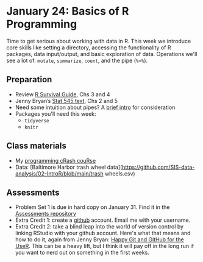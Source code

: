 # January 24: Basics of R Programming

Time to get serious about working with data in R. This week we introduce core skills like setting a directory, accessing the functionality of R packages, data input/output, and basic exploration of data. Operations we'll see a lot of: `mutate`, `summarize`, `count`, and the pipe (`%>%`).

## Preparation
- Review [R Survival Guide](https://austin-hart-pols.github.io/SurvivalGuide/), Chs 3 and 4
- Jenny Bryan’s [Stat 545 text](https://stat545.com/), Chs 2 and 5
- Need some intuition about pipes? A [brief intro](https://towardsdatascience.com/an-introduction-to-the-pipe-in-r-823090760d64) for consideration
- Packages you'll need this week:
  - `tidyverse`
  - `knitr`

## Class materials
- My [programming cRash couRse](https://github.com/SIS-data-analysis/02-IntroR/blob/main/cRash-couRse.md)
- Data: [Baltimore Harbor trash wheel data](https://github.com/SIS-data-analysis/02-IntroR/blob/main/trash wheels.csv)

## Assessments
- Problem Set 1 is due in hard copy on January 31. Find it in the [Assessments repository](https://github.com/SIS-data-analysis/Assessments)
- Extra Credit 1: create a [github](https://github.com) account. Email me with your username. 
- Extra Credit 2: take a blind leap into the world of version control by linking RStudio with your github account. Here's what that means and how to do it, again from Jenny Bryan: [Happy Git and GitHub for the UseR](https://happygitwithr.com/install-intro.html). This can be a heavy lift, but I think it will pay off in the long run if you want to nerd out on something in the first weeks. 
